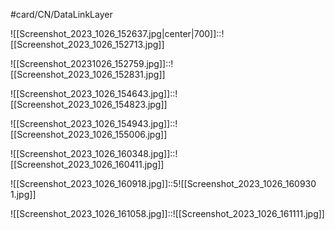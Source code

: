 #card/CN/DataLinkLayer 

![[Screenshot_2023_1026_152637.jpg|center|700]]::![[Screenshot_2023_1026_152713.jpg]] <!--SR:!2023-11-09,10,272-->


![[Screenshot_20231026_152759.jpg]]::![[Screenshot_2023_1026_152831.jpg]] <!--SR:!2023-11-08,9,270-->

![[Screenshot_2023_1026_154643.jpg]]::![[Screenshot_2023_1026_154823.jpg]] <!--SR:!2023-11-12,13,270-->

![[Screenshot_2023_1026_154943.jpg]]::![[Screenshot_2023_1026_155006.jpg]] <!--SR:!2023-10-31,4,270-->

![[Screenshot_2023_1026_160348.jpg]]::![[Screenshot_2023_1026_160411.jpg]]

![[Screenshot_2023_1026_160918.jpg]]::5![[Screenshot_2023_1026_160930 1.jpg]] <!--SR:!2023-11-09,10,272-->

![[Screenshot_2023_1026_161058.jpg]]::![[Screenshot_2023_1026_161111.jpg]]


